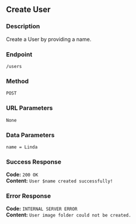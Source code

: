 ## Create User

### Description
Create a User by providing a name.

### Endpoint
`/users`

### Method
`POST`

### URL Parameters
`None`

### Data Parameters
`name = Linda`

### Success Response
**Code:** `200 OK` \
**Content:** `User $name created successfully!`

### Error Response
**Code:** `INTERNAL SERVER ERROR` \
**Content:** `User image folder could not be created.`